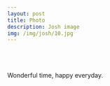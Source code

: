```yaml
---
layout: post
title: Photo
description: Josh image
img: /img/josh/10.jpg
---
```


<div class="img_row">
	<img class="col one" src="{{ site.baseurl }}/img/josh/10.jpg" alt="" title="Josh image"/>
	<img class="col one" src="{{ site.baseurl }}/img/josh/11.jpg" alt="" title="Josh image"/>
	<img class="col one" src="{{ site.baseurl }}/img/josh/12.jpg" alt="" title="Josh image"/>
</div>
<div class="img_row">
	<img class="col one" src="{{ site.baseurl }}/img/josh/13.jpg" alt="" title="Josh image"/>
	<img class="col one" src="{{ site.baseurl }}/img/josh/14.jpg" alt="" title="Josh image"/>
	<img class="col one" src="{{ site.baseurl }}/img/josh/15.jpg" alt="" title="Josh image"/>
</div>
<div class="img_row">
	<img class="col one" src="{{ site.baseurl }}/img/josh/16.jpg" alt="" title="Josh image"/>
	<img class="col one" src="{{ site.baseurl }}/img/josh/17.jpg" alt="" title="Josh image"/>
	<img class="col one" src="{{ site.baseurl }}/img/josh/18.jpg" alt="" title="Josh image"/>
</div>
<div class="col three caption">
	Wonderful time, happy everyday.
</div>
